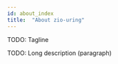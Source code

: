 ```yaml
---
id: about_index
title:  "About zio-uring"
---
```


TODO: Tagline

TODO: Long description (paragraph)
